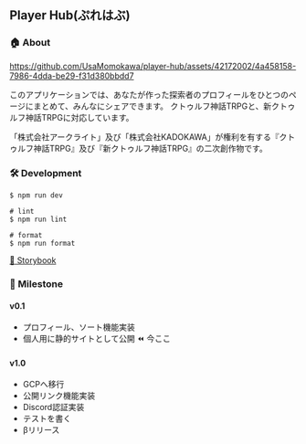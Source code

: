 ## Player Hub(ぷれはぶ)

### 🏠 About

https://github.com/UsaMomokawa/player-hub/assets/42172002/4a458158-7986-4dda-be29-f31d380bbdd7

このアプリケーションでは、あなたが作った探索者のプロフィールをひとつのページにまとめて、みんなにシェアできます。
クトゥルフ神話TRPGと、新クトゥルフ神話TRPGに対応しています。

「株式会社アークライト」及び「株式会社KADOKAWA」が権利を有する『クトゥルフ神話TRPG』及び『新クトゥルフ神話TRPG』の二次創作物です。

### 🛠 Development

```shell
$ npm run dev

# lint
$ npm run lint

# format
$ npm run format
```

[📕 Storybook](https://github.com/UsaMomokawa/player-hub/tree/main/src/stories/)

### 👟 Milestone

#### v0.1

- プロフィール、ソート機能実装
- 個人用に静的サイトとして公開 ⏪ 今ここ

#### v1.0

- GCPへ移行
- 公開リンク機能実装
- Discord認証実装
- テストを書く
- βリリース
